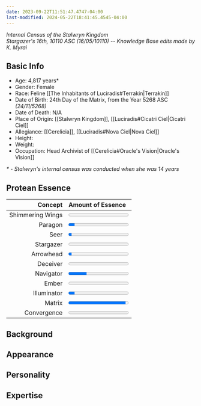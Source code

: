 ```yaml
---
date: 2023-09-22T11:51:47.4747-04:00
last-modified: 2024-05-22T18:41:45.4545-04:00
---
```

*Internal Census of the Stalwryn Kingdom*  
*Stargazer's 16th, 10110 ASC (16/05/10110) -- Knowledge Base edits made by K. Myrai*
## Basic Info
- Age: 4,817 years*
- Gender: Female
- Race: Feline [[The Inhabitants of Luciradis#Terrakin|Terrakin]]
- Date of Birth: 24th Day of the Matrix, from the Year 5268 ASC *(24/11/5268)*
- Date of Death: N/A
- Place of Origin: [[Stalwryn Kingdom]], [[Luciradis#Cicatri Ciel|Cicatri Ciel]]
- Allegiance: [[Cerelicia]], [[Luciradis#Nova Ciel|Nova Ciel]]
- Height: 
- Weight: 
- Occupation: Head Archivist of [[Cerelicia#Oracle's Vision|Oracle's Vision]]

_* - Stalwryn's internal census was conducted when she was 14 years_
## Protean Essence

|      **Concept** | **Amount of Essence**                       |
| ----------------:|:------------------------------------------- |
| Shimmering Wings | <progress value="0" max="100"></progress> |
|          Paragon | <progress value="10" max="100"></progress>  |
|             Seer | <progress value="5" max="100"></progress>  |
|        Stargazer | <progress value="0" max="100"></progress>   |
|        Arrowhead | <progress value="5" max="100"></progress>  |
|         Deceiver | <progress value="0" max="100"></progress>   |
|        Navigator | <progress value="30" max="100"></progress>  |
|            Ember | <progress value="0" max="100"></progress>  |
|      Illuminator | <progress value="10" max="100"></progress>  |
|           Matrix | <progress value="95" max="100"></progress>  |
|      Convergence | <progress value="0" max="100"></progress>   |

## Background

## Appearance

## Personality

## Expertise